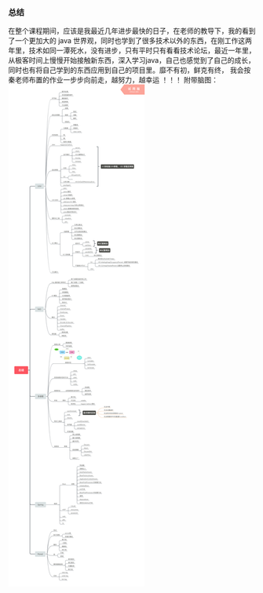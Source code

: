### 总结
在整个课程期间，应该是我最近几年进步最快的日子，在老师的教导下，我的看到了一个更加大的 java 世界观，同时也学到了很多技术以外的东西，在刚工作这两年里，技术如同一潭死水，没有进步，只有平时只有看看技术论坛，最近一年里，从极客时间上慢慢开始接触新东西，深入学习java，自己也感觉到了自己的成长，同时也有将自己学到的东西应用到自己的项目里。靡不有初，鲜克有终， 我会按秦老师布置的作业一步步向前走，越努力，越幸运 ！！！
附带脑图：
![image.png](https://github.com/Andy-86/JAVA-000/blob/main/image.png)
